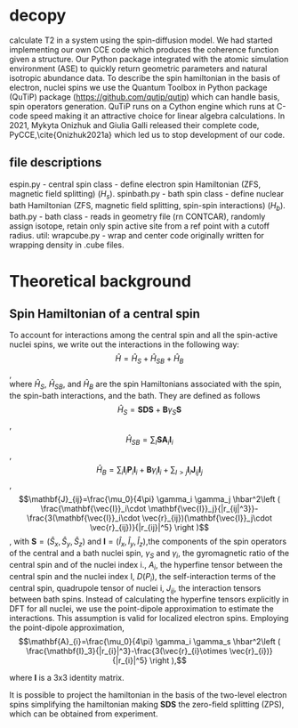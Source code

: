 # decopy
calculate T2 in a system using the spin-diffusion model. We had started implementing our own CCE code which produces the coherence function given a structure. Our Python package integrated with the atomic simulation environment (ASE) to quickly return geometric parameters and natural isotropic abundance data. To describe the spin hamiltonian in the basis of electron, nuclei spins we use the  Quantum Toolbox in Python package (QuTiP) package (https://github.com/qutip/qutip) which can handle basis, spin operators generation. QuTiP runs on a Cython engine which runs at C-code speed making it an attractive choice for linear algebra calculations. In 2021, Mykyta Onizhuk and Giulia Galli released their complete code, PyCCE,\cite{Onizhuk2021a} which led us to stop development of our code. 

## file descriptions
espin.py - central spin class - define electron spin Hamiltonian (ZFS, magnetic field splitting) ($H_s$).
spinbath.py - bath spin class - define nuclear bath Hamiltonian (ZFS, magnetic field splitting, spin-spin interactions) ($H_b$).
bath.py - bath class - reads in geometry file (rn CONTCAR), randomly assign isotope, retain only spin active site from a ref point with a cutoff radius.
util:
wrapcube.py - wrap and center code originally written for wrapping density in .cube files. 

# Theoretical background
## Spin Hamiltonian of a central spin
To account for interactions among the central spin and all the spin-active nuclei spins, we write out the interactions in the following way:
$$\hat{H} = \hat{H}_S +\hat{H}_{SB}+\hat{H}_B$$,    
where $\hat{H}_S$, $\hat{H}_{SB}$, and $\hat{H}_B$ are the spin Hamiltonians associated with the spin, the spin-bath interactions, and the bath. They are defined as follows
$$\hat{H}_S = \mathbf{SDS}+\mathbf{B}\gamma_S \mathbf{S}$$,
$$\hat{H}_{SB} = \sum_{I}\mathbf{S}\mathbf{A}_i\mathbf{I}_i$$,
$$\hat{H}_{B} = \sum_{i}\mathbf{I}_i\mathbf{P}_i\mathbf{I}_i +\mathbf{B}\gamma_i \mathbf{I}_i+\sum_{I>j}\mathbf{I}_i\mathbf{J}_{ij}\mathbf{I}_j$$,
$$\mathbf{J}_{ij}=\frac{\mu_0}{4\pi} \gamma_i \gamma_j \hbar^2\left ( \frac{\mathbf{\vec{I}}_i\cdot \mathbf{\vec{I}}_j}{|r_{ij|^3}}-\frac{3(\mathbf{\vec{I}}_i\cdot \vec{r}_{ij})(\mathbf{\vec{I}}_j\cdot \vec{r}_{ij})}{|r_{ij}|^5} \right )$$,
with $\mathbf{S} = (\hat{S}_x,\hat{S}_y,\hat{S}_z)$ and $\mathbf{I} = (\hat{I}_x,\hat{I}_y,\hat{I}_z)$,the components of the spin operators of the central and a bath nuclei spin, $\gamma_S$ and $\gamma_i$, the gyromagnetic ratio of the central spin and of the nuclei index i., $A_i$, the hyperfine tensor between the central spin and the nuclei index I, $D$($P_i$), the self-interaction terms of the central spin, quadrupole tensor of nuclei i, $J_{ij}$, the interaction tensors between bath spins. Instead of calculating the hyperfine tensors explicitly in DFT for all nuclei, we use the point-dipole approximation to estimate the interactions. This assumption is valid for localized electron spins. Employing the point-dipole approximation,
$$\mathbf{A}_{i}=\frac{\mu_0}{4\pi} \gamma_i \gamma_s \hbar^2\left ( \frac{\mathbf{I}_3}{|r_{i}|^3}-\frac{3(\vec{r}_{i}\otimes \vec{r}_{i})}{|r_{i}|^5} \right ),$$

where $\mathbf{I}$ is a 3x3 identity matrix.

It is possible to project the hamiltonian in the basis of the two-level electron spins simplifying the hamiltonian making $\mathbf{SDS}$ the zero-field splitting (ZPS), which can be obtained from experiment. 
